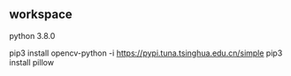 ## workspace
 python 3.8.0

 pip3 install opencv-python -i https://pypi.tuna.tsinghua.edu.cn/simple
 pip3 install pillow